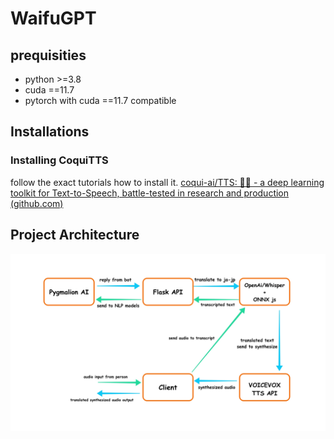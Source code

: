 #  WaifuGPT
##  prequisities
- python >=3.8
- cuda ==11.7
- pytorch with cuda ==11.7 compatible
##  Installations
###  Installing CoquiTTS
follow the exact tutorials how to install it.
[coqui-ai/TTS: 🐸💬 - a deep learning toolkit for Text-to-Speech, battle-tested in research and production (github.com)](https://github.com/coqui-ai/TTS)

## Project Architecture
![WaifuGPT architecture](diagram/project-diagram.jpg "WaifuGPT architecture")